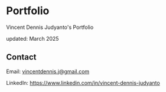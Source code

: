 # Portfolio

Vincent Dennis Judyanto's Portfolio

updated: March 2025

## Contact

Email: vincentdennis.j@gmail.com

LinkedIn: https://www.linkedin.com/in/vincent-dennis-judyanto
